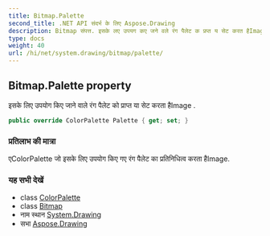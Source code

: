 ```yaml
---
title: Bitmap.Palette
second_title: .NET API संदर्भ के लिए Aspose.Drawing
description: Bitmap संपत्त. इसके लए उपयग कए जने वले रंग पैलेट क प्रप्त य सेट करत हैImage .
type: docs
weight: 40
url: /hi/net/system.drawing/bitmap/palette/
---
```

## Bitmap.Palette property

इसके लिए उपयोग किए जाने वाले रंग पैलेट को प्राप्त या सेट करता हैImage .

```csharp
public override ColorPalette Palette { get; set; }
```

### प्रतिलाभ की मात्रा

एColorPalette जो इसके लिए उपयोग किए गए रंग पैलेट का प्रतिनिधित्व करता हैImage.

### यह सभी देखें

* class [ColorPalette](../../../system.drawing.imaging/colorpalette/)
* class [Bitmap](../)
* नाम स्थान [System.Drawing](../../bitmap/)
* सभा [Aspose.Drawing](../../../)


